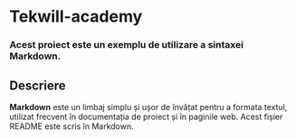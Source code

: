  # Tekwill-academy
 ### Acest proiect este un exemplu de utilizare a sintaxei Markdown.
 ## Descriere
 **Markdown** este un limbaj simplu și ușor de învățat pentru a 
formata textul, utilizat frecvent în documentația de proiect și în paginile web. Acest fișier
README este scris în Markdown.

